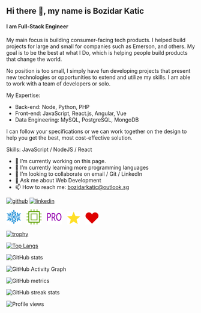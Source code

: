 ## Hi there 👋, my name is Bozidar Katic
#### I am Full-Stack Engineer


My main focus is building consumer-facing tech products. I helped build projects for large and small for companies such as Emerson, and others. My goal is to be the best at what I Do, which is helping people build products that change the world.

No position is too small, I simply have fun developing projects that present new technologies or opportunities to extend and utilize my skills.
I am able to work with a team of developers or solo.

My Expertise:

- Back-end: Node, Python, PHP
- Front-end: JavaScript, React.js, Angular, Vue
- Data Engineering: MySQL, PostgreSQL, MongoDB

I can follow your specifications or we can work together on the design to help you get the best, most cost-effective solution.

Skills: JavaScript / NodeJS / React 

- 🔭 I’m currently working on this page. 
- 🌱 I’m currently learning more programming languages  
- 👯 I’m looking to collaborate on email / Git / LinkedIn 
- 💬 Ask me about Web Development 
- 📫 How to reach me: bozidarkatic@outlook.sg


[<img src='https://cdn.jsdelivr.net/npm/simple-icons@3.0.1/icons/github.svg' alt='github' height='40'>](https://github.com/Bozidarkatic)  [<img src='https://cdn.jsdelivr.net/npm/simple-icons@3.0.1/icons/linkedin.svg' alt='linkedin' height='40'>](https://www.linkedin.com/in/bozidar-katic///)  

<a href='https://archiveprogram.github.com/'><img src='https://raw.githubusercontent.com/acervenky/animated-github-badges/master/assets/acbadge.gif' width='40' height='40'></a> <a href='https://docs.github.com/en/developers'><img src='https://raw.githubusercontent.com/acervenky/animated-github-badges/master/assets/devbadge.gif' width='40' height='40'></a> <a href='https://github.com/pricing'><img src='https://raw.githubusercontent.com/acervenky/animated-github-badges/master/assets/pro.gif' width='40' height='40'></a> <a href='https://stars.github.com/'><img src='https://raw.githubusercontent.com/acervenky/animated-github-badges/master/assets/starbadge.gif' width='35' height='35'></a> <a href='https://docs.github.com/en/github/supporting-the-open-source-community-with-github-sponsors'><img src='https://raw.githubusercontent.com/acervenky/animated-github-badges/master/assets/sponsorbadge.gif' width='35' height='35'></a> 

[![trophy](https://github-profile-trophy.vercel.app/?username=Bozidarkatic)](https://github.com/ryo-ma/github-profile-trophy)

[![Top Langs](https://github-readme-stats.vercel.app/api/top-langs/?username=Bozidarkatic)](https://github.com/anuraghazra/github-readme-stats)

![GitHub stats](https://github-readme-stats.vercel.app/api?username=Bozidarkatic&show_icons=true)  

![GitHub Activity Graph](https://activity-graph.herokuapp.com/graph?username=Bozidarkatic)  

![GitHub metrics](https://metrics.lecoq.io/Bozidarkatic)  

![GitHub streak stats](https://github-readme-streak-stats.herokuapp.com/?user=Bozidarkatic)  

![Profile views](https://gpvc.arturio.dev/Bozidarkatic)  
